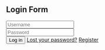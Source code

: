 <!DOCTYPE html>
<!--[if lt IE 7 ]> <html lang="en" class="ie6 ielt8"> <![endif]-->
<!--[if IE 7 ]>    <html lang="en" class="ie7 ielt8"> <![endif]-->
<!--[if IE 8 ]>    <html lang="en" class="ie8"> <![endif]-->
<!--[if (gte IE 9)|!(IE)]><!--> <html lang="en"> <!--<![endif]-->
<head>
<meta charset="utf-8">
<title>Paper Stack</title>
<link rel="stylesheet" type="text/css" href="style.css" />
</head>
<body>
<div class="container">
  <section id="content">
    <form action="">
      <h1>Login Form</h1>
      <div>
        <input type="text" placeholder="Username" required="" id="username" />
      </div>
      <div>
        <input type="password" placeholder="Password" required="" id="password" />
      </div>
      <div>
        <input type="submit" value="Log in" />
        <a href="#">Lost your password?</a>
        <a href="#">Register</a>
      </div>
    </form><!-- form -->
    
  </section><!-- content -->
</div><!-- container -->
</body>
</html>


